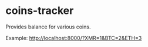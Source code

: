 # coins-tracker
Provides balance for various coins.

Example: [http://localhost:8000/?XMR=1&BTC=2&ETH=3](http://localhost:8000/?XMR=1&BTC=2&ETH=3)